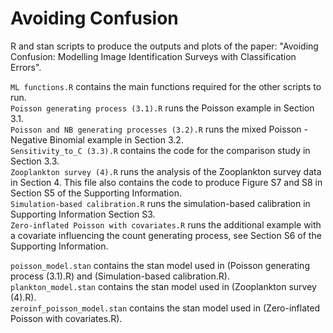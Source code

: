 # Avoiding Confusion

R and stan scripts to produce the outputs and plots of the paper: "Avoiding Confusion: Modelling Image Identification Surveys with Classification Errors".

`ML functions.R` contains the main functions required for the other scripts to run.<br>
`Poisson generating process (3.1).R` runs the Poisson example in Section 3.1.<br>
`Poisson and NB generating processes (3.2).R` runs the mixed Poisson - Negative Binomial example in Section 3.2.<br>
`Sensitivity_to_C (3.3).R` contains the code for the comparison study in Section 3.3.<br>
`Zooplankton survey (4).R` runs the analysis of the Zooplankton survey data in Section 4. This file also contains the code to produce Figure S7 and S8 in Section S5 of the Supporting Information.<br>
`Simulation-based calibration.R` runs the simulation-based calibration in Supporting Information Section S3.<br>
`Zero-inflated Poisson with covariates.R` runs the additional example with a covariate influencing the count generating process, see Section S6 of the Supporting Information.

`poisson_model.stan` contains the stan model used in (Poisson generating process (3.1).R) and (Simulation-based calibration.R).<br>
`plankton_model.stan` contains the stan model used in (Zooplankton survey (4).R).<br>
`zeroinf_poisson_model.stan` contains the stan model used in (Zero-inflated Poisson with covariates.R).

